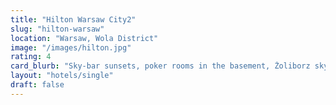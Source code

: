 ```yaml
---
title: "Hilton Warsaw City2"
slug: "hilton-warsaw"
location: "Warsaw, Wola District"
image: "/images/hilton.jpg"
rating: 4
card_blurb: "Sky-bar sunsets, poker rooms in the basement, Żoliborz skyline at dawn."
layout: "hotels/single"
draft: false
---
```



